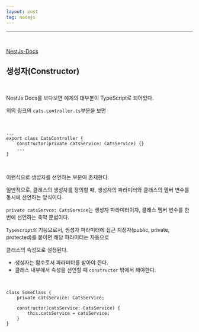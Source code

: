 ```yaml
---
layout: post
tag: nodejs 
---
```

***
<br>


[NestJs-Docs](https://docs.nestjs.com/providers)

## 생성자(Constructor)
<br>

NestJs Docs를 보다보면 예제의 대부분이 TypeScript로 되어있다.

위의 링크의 `cats.controller.ts`부분을 보면

<br>

```
...
export class CatsController {
	constructor(private catsService: CatsService) {}
	...
}
```

<br>

이런식으로 생성자를 선언하는 부분이 존재한다.

일반적으로, 클래스의 생성자를 정의할 때, 생성자의 파라미터와 클래스의 멤버 변수를 동시에 선언하는 방식이다.

`private catsServce: CatsService`는 생성자 파라미터이자, 클래스 멤버 변수를 한 번에 선언하는 축약 문법이다.

`Typescript의` 기능으로서, 생성자 파라미터에 접근 지정자(public, private, protected)를 붙이면 해당 파라미터는 자동으로

클래스의 속성으로 설정된다.

- 생성자는 함수로서 파라미터를 받아야 한다.
- 클래스 내부에서 속성을 선언할 때 `constructor` 밖에서 해야한다.

<br>

```
class SomeClass {
	private catsService: CatsService;

	constructor(catsService: CatsService) {
		this.catsService = catsService;
	}
}
```

